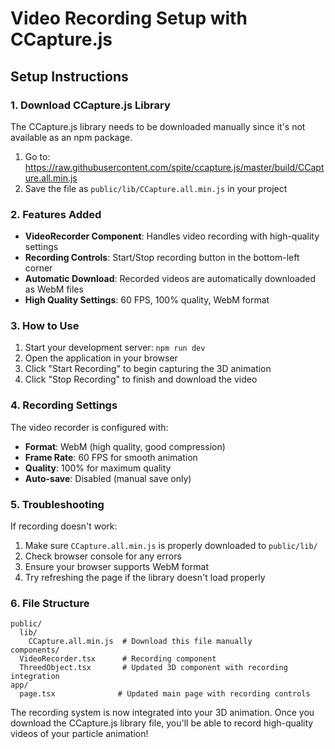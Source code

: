 # Video Recording Setup with CCapture.js

## Setup Instructions

### 1. Download CCapture.js Library

The CCapture.js library needs to be downloaded manually since it's not available as an npm package.

1. Go to: https://raw.githubusercontent.com/spite/ccapture.js/master/build/CCapture.all.min.js
2. Save the file as `public/lib/CCapture.all.min.js` in your project

### 2. Features Added

- **VideoRecorder Component**: Handles video recording with high-quality settings
- **Recording Controls**: Start/Stop recording button in the bottom-left corner
- **Automatic Download**: Recorded videos are automatically downloaded as WebM files
- **High Quality Settings**: 60 FPS, 100% quality, WebM format

### 3. How to Use

1. Start your development server: `npm run dev`
2. Open the application in your browser
3. Click "Start Recording" to begin capturing the 3D animation
4. Click "Stop Recording" to finish and download the video

### 4. Recording Settings

The video recorder is configured with:
- **Format**: WebM (high quality, good compression)
- **Frame Rate**: 60 FPS for smooth animation
- **Quality**: 100% for maximum quality
- **Auto-save**: Disabled (manual save only)

### 5. Troubleshooting

If recording doesn't work:
1. Make sure `CCapture.all.min.js` is properly downloaded to `public/lib/`
2. Check browser console for any errors
3. Ensure your browser supports WebM format
4. Try refreshing the page if the library doesn't load properly

### 6. File Structure

```
public/
  lib/
    CCapture.all.min.js  # Download this file manually
components/
  VideoRecorder.tsx      # Recording component
  ThreedObject.tsx       # Updated 3D component with recording integration
app/
  page.tsx              # Updated main page with recording controls
```

The recording system is now integrated into your 3D animation. Once you download the CCapture.js library file, you'll be able to record high-quality videos of your particle animation! 